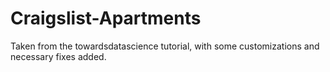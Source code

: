 # Craigslist-Apartments

Taken from the towardsdatascience tutorial, with some customizations and necessary fixes added.
